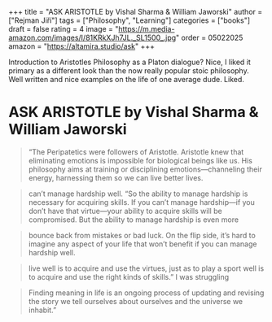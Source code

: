 +++
title = "ASK ARISTOTLE by Vishal Sharma & William Jaworski"
author = ["Rejman Jiří"]
tags = ["Philosophy", "Learning"]
categories = ["books"]
draft = false
rating = 4
image = "https://m.media-amazon.com/images/I/81KRkXJh7JL._SL1500_.jpg"
order = 05022025
amazon = "https://altamira.studio/ask"
+++

Introduction to Aristotles Philosophy as a Platon dialogue? Nice, I liked it primary as a different look than the now really popular stoic philosophy. Well written and nice examples on the life of one average dude. Liked.

<!--more-->

# ASK ARISTOTLE by Vishal Sharma & William Jaworski


> “The Peripatetics were followers of Aristotle. Aristotle knew that eliminating emotions is impossible for biological beings like us. His philosophy aims at training or disciplining emotions—channeling their energy, harnessing them so we can live better lives.

> can’t manage hardship well. “So the ability to manage hardship is necessary for acquiring skills. If you can’t manage hardship—if you don’t have that virtue—your ability to acquire skills will be compromised. But the ability to manage hardship is even more


> bounce back from mistakes or bad luck. On the flip side, it’s hard to imagine any aspect of your life that won’t benefit if you can manage hardship well.


> live well is to acquire and use the virtues, just as to play a sport well is to acquire and use the right kinds of skills.” I was struggling


> Finding meaning in life is an ongoing process of updating and revising the story we tell ourselves about ourselves and the universe we inhabit.”


